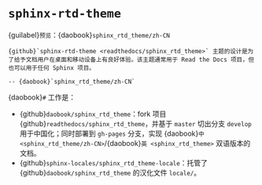 # `sphinx-rtd-theme`

{guilabel}`预览`：{daobook}`sphinx_rtd_theme/zh-CN`

```{epigraph}
{github}`sphinx-rtd-theme <readthedocs/sphinx_rtd_theme>` 主题的设计是为了给予文档用户在桌面和移动设备上有良好体验。该主题通常用于 Read the Docs 项目，但也可以用于任何 Sphinx 项目。

-- {daobook}`sphinx_rtd_theme/zh-CN`
```

{daobook}`#` 工作是：

- {github}`daobook/sphinx_rtd_theme`：fork 项目 {github}`readthedocs/sphinx_rtd_theme`，并基于 `master` 切出分支 `develop` 用于中国化；同时部署到 `gh-pages` 分支，实现 {daobook}`中 <sphinx_rtd_theme/zh-CN>`/{daobook}`英 <sphinx_rtd_theme>` 双语版本的文档。
- {github}`sphinx-locales/sphinx_rtd_theme-locale`：托管了 {github}`daobook/sphinx_rtd_theme` 的汉化文件 `locale/`。
